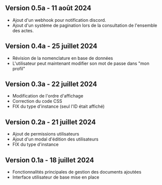 ## Version 0.5a - 11 août 2024
- Ajout d'un webhook pour notification discord.
- Ajout d'un système de pagination lors de la consultation de l'ensemble des actes.

## Version 0.4a - 25 juillet 2024
- Révision de la nomenclature en base de données
- L'utilisateur peut maintenant modifier son mot de passe dans "mon profil"

## Version 0.3a - 22 juillet 2024
- Modification de l'ordre d'affichage
- Correction du code CSS
- FIX du type d'instance (seul l'ID était affiché)

## Version 0.2a - 21 juillet 2024
- Ajout de permissions utilisateurs
- Ajout d'un modal d'édition des utilisateurs
- FIX du type d'instance

## Version 0.1a - 18 juillet 2024
- Fonctionnalités principales de gestion des documents ajoutées
- Interface utilisateur de base mise en place
